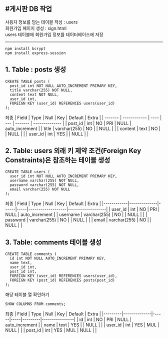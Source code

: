 ## #게시판 DB 작업

사용자 정보를 담는 테이블 작성 : users <br>
회원가입 페이지 생성 : sign.html <br>
users 테이블에 회원가입 정보를 데이터베이스에 저장

---

```
npm install bcrypt
npm install express-session

```

## 1. Table : posts 생성

```
CREATE TABLE posts (
  post_id int NOT NULL AUTO_INCREMENT PRIMARY KEY,
  title varchar(255) NOT NULL,
  content text NOT NULL,
  user_id int,
  FOREIGN KEY (user_id) REFERENCES users(user_id)
);
```

최종
| Field | Type | Null | Key | Default | Extra |
| ------- | ------------ | ---- | --- | ------- | -------------- |
| post_id | int | NO | PRI | NULL | auto_increment |
| title | varchar(255) | NO | | NULL | |
| content | text | NO | | NULL | |
| user_id | int | YES | | NULL | |

## 2. Table: users 외래 키 제약 조건(Foreign Key Constraints)은 참조하는 테이블 생성

```
CREATE TABLE users (
  user_id int NOT NULL AUTO_INCREMENT PRIMARY KEY,
  username varchar(255) NOT NULL,
  password varchar(255) NOT NULL,
  email varchar(255) NOT NULL
);
```

최종
| Field | Type | Null | Key | Default | Extra |
|------------|--------------|------|-----|-------------------|-------------------|
| user_id | int | NO | PRI | NULL | auto_increment |
| username | varchar(255) | NO | | NULL | |
| password | varchar(255) | NO | | NULL | |
| email | varchar(255) | NO | | NULL | |

## 3. Table: comments 테이블 생성

```
CREATE TABLE comments (
  id int NOT NULL AUTO_INCREMENT PRIMARY KEY,
  name text,
  user_id int,
  post_id int,
  FOREIGN KEY (user_id) REFERENCES users(user_id),
  FOREIGN KEY (post_id) REFERENCES posts(post_id)
);
```

해당 테이블 열 확인하기

```
SHOW COLUMNS FROM comments;
```

최종
| Field | Type | Null | Key | Default | Extra |
|---------|--------------|------|-----|---------|----------------|
| id | int | NO | PRI | NULL | auto_increment |
| name | text | YES | | NULL | |
| user_id | int | YES | MUL | NULL | |
| post_id | int | YES | MUL | NULL | |
